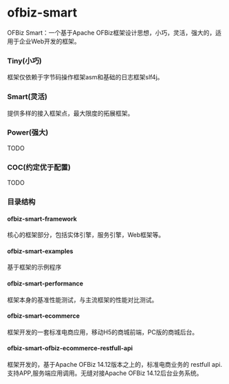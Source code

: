 # ofbiz-smart
OFBiz Smart：一个基于Apache OFBiz框架设计思想，小巧，灵活，强大的，适用于企业Web开发的框架。

### Tiny(小巧)
  框架仅依赖于字节码操作框架asm和基础的日志框架slf4j。
  
### Smart(灵活)
  提供多样的接入框架点，最大限度的拓展框架。

### Power(强大)
  TODO

### COC(约定优于配置)
  TODO

### 目录结构

#### ofbiz-smart-framework
  核心的框架部分，包括实体引擎，服务引擎，Web框架等。

#### ofbiz-smart-examples
  基于框架的示例程序
  
#### ofbiz-smart-performance
  框架本身的基准性能测试，与主流框架的性能对比测试。
  
#### ofbiz-smart-ecommerce
  框架开发的一套标准电商应用，移动H5的商城前端，PC版的商城后台。
  
#### ofbiz-smart-ofbiz-ecommerce-restfull-api
  框架开发的，基于Apache OFBiz 14.12版本之上的，标准电商业务的 restfull api. 支持APP,服务端应用调用。无缝对接Apache OFBiz 14.12后台业务系统。
